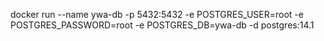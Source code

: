 docker run --name ywa-db -p 5432:5432 -e POSTGRES_USER=root -e POSTGRES_PASSWORD=root -e POSTGRES_DB=ywa-db -d postgres:14.1